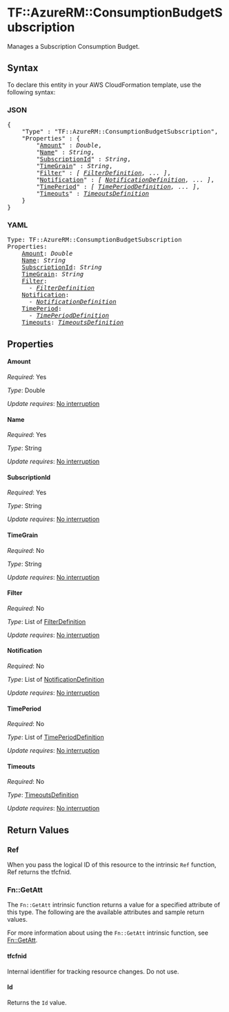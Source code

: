 # TF::AzureRM::ConsumptionBudgetSubscription

Manages a Subscription Consumption Budget.

## Syntax

To declare this entity in your AWS CloudFormation template, use the following syntax:

### JSON

<pre>
{
    "Type" : "TF::AzureRM::ConsumptionBudgetSubscription",
    "Properties" : {
        "<a href="#amount" title="Amount">Amount</a>" : <i>Double</i>,
        "<a href="#name" title="Name">Name</a>" : <i>String</i>,
        "<a href="#subscriptionid" title="SubscriptionId">SubscriptionId</a>" : <i>String</i>,
        "<a href="#timegrain" title="TimeGrain">TimeGrain</a>" : <i>String</i>,
        "<a href="#filter" title="Filter">Filter</a>" : <i>[ <a href="filterdefinition.md">FilterDefinition</a>, ... ]</i>,
        "<a href="#notification" title="Notification">Notification</a>" : <i>[ <a href="notificationdefinition.md">NotificationDefinition</a>, ... ]</i>,
        "<a href="#timeperiod" title="TimePeriod">TimePeriod</a>" : <i>[ <a href="timeperioddefinition.md">TimePeriodDefinition</a>, ... ]</i>,
        "<a href="#timeouts" title="Timeouts">Timeouts</a>" : <i><a href="timeoutsdefinition.md">TimeoutsDefinition</a></i>
    }
}
</pre>

### YAML

<pre>
Type: TF::AzureRM::ConsumptionBudgetSubscription
Properties:
    <a href="#amount" title="Amount">Amount</a>: <i>Double</i>
    <a href="#name" title="Name">Name</a>: <i>String</i>
    <a href="#subscriptionid" title="SubscriptionId">SubscriptionId</a>: <i>String</i>
    <a href="#timegrain" title="TimeGrain">TimeGrain</a>: <i>String</i>
    <a href="#filter" title="Filter">Filter</a>: <i>
      - <a href="filterdefinition.md">FilterDefinition</a></i>
    <a href="#notification" title="Notification">Notification</a>: <i>
      - <a href="notificationdefinition.md">NotificationDefinition</a></i>
    <a href="#timeperiod" title="TimePeriod">TimePeriod</a>: <i>
      - <a href="timeperioddefinition.md">TimePeriodDefinition</a></i>
    <a href="#timeouts" title="Timeouts">Timeouts</a>: <i><a href="timeoutsdefinition.md">TimeoutsDefinition</a></i>
</pre>

## Properties

#### Amount

_Required_: Yes

_Type_: Double

_Update requires_: [No interruption](https://docs.aws.amazon.com/AWSCloudFormation/latest/UserGuide/using-cfn-updating-stacks-update-behaviors.html#update-no-interrupt)

#### Name

_Required_: Yes

_Type_: String

_Update requires_: [No interruption](https://docs.aws.amazon.com/AWSCloudFormation/latest/UserGuide/using-cfn-updating-stacks-update-behaviors.html#update-no-interrupt)

#### SubscriptionId

_Required_: Yes

_Type_: String

_Update requires_: [No interruption](https://docs.aws.amazon.com/AWSCloudFormation/latest/UserGuide/using-cfn-updating-stacks-update-behaviors.html#update-no-interrupt)

#### TimeGrain

_Required_: No

_Type_: String

_Update requires_: [No interruption](https://docs.aws.amazon.com/AWSCloudFormation/latest/UserGuide/using-cfn-updating-stacks-update-behaviors.html#update-no-interrupt)

#### Filter

_Required_: No

_Type_: List of <a href="filterdefinition.md">FilterDefinition</a>

_Update requires_: [No interruption](https://docs.aws.amazon.com/AWSCloudFormation/latest/UserGuide/using-cfn-updating-stacks-update-behaviors.html#update-no-interrupt)

#### Notification

_Required_: No

_Type_: List of <a href="notificationdefinition.md">NotificationDefinition</a>

_Update requires_: [No interruption](https://docs.aws.amazon.com/AWSCloudFormation/latest/UserGuide/using-cfn-updating-stacks-update-behaviors.html#update-no-interrupt)

#### TimePeriod

_Required_: No

_Type_: List of <a href="timeperioddefinition.md">TimePeriodDefinition</a>

_Update requires_: [No interruption](https://docs.aws.amazon.com/AWSCloudFormation/latest/UserGuide/using-cfn-updating-stacks-update-behaviors.html#update-no-interrupt)

#### Timeouts

_Required_: No

_Type_: <a href="timeoutsdefinition.md">TimeoutsDefinition</a>

_Update requires_: [No interruption](https://docs.aws.amazon.com/AWSCloudFormation/latest/UserGuide/using-cfn-updating-stacks-update-behaviors.html#update-no-interrupt)

## Return Values

### Ref

When you pass the logical ID of this resource to the intrinsic `Ref` function, Ref returns the tfcfnid.

### Fn::GetAtt

The `Fn::GetAtt` intrinsic function returns a value for a specified attribute of this type. The following are the available attributes and sample return values.

For more information about using the `Fn::GetAtt` intrinsic function, see [Fn::GetAtt](https://docs.aws.amazon.com/AWSCloudFormation/latest/UserGuide/intrinsic-function-reference-getatt.html).

#### tfcfnid

Internal identifier for tracking resource changes. Do not use.

#### Id

Returns the <code>Id</code> value.

